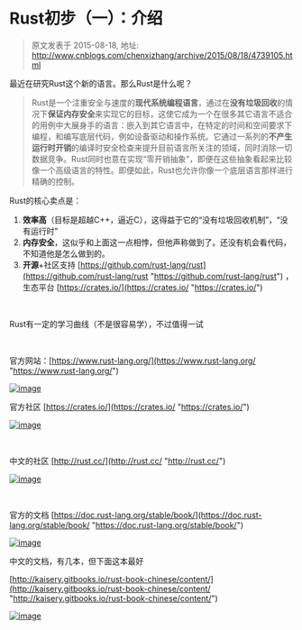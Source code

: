 # Rust初步（一）：介绍 
> 原文发表于 2015-08-18, 地址: http://www.cnblogs.com/chenxizhang/archive/2015/08/18/4739105.html 


最近在研究Rust这个新的语言。那么Rust是什么呢？

 
>  Rust是一个注重安全与速度的**现代系统编程语言**，通过在**没有垃圾回收**的情况下**保证内存安全**来实现它的目标，这使它成为一个在很多其它语言不适合的用例中大展身手的语言：嵌入到其它语言中，在特定的时间和空间要求下编程，和编写底层代码，例如设备驱动和操作系统。它通过一系列的**不产生运行时开销**的编译时安全检查来提升目前语言所关注的领域，同时消除一切数据竞争。Rust同时也意在实现“零开销抽象”，即便在这些抽象看起来比较像一个高级语言的特性。即便如此，Rust也允许你像一个底层语言那样进行精确的控制。
> 
> 

 Rust的核心卖点是：

 1. **效率高**（目标是超越C++，逼近C），这得益于它的“没有垃圾回收机制”，“没有运行时”
2. **内存安全**，这似乎和上面这一点相悖，但他声称做到了。还没有机会看代码，不知道他是怎么做到的。
3. **开源**+社区支持 [https://github.com/rust-lang/rust](https://github.com/rust-lang/rust "https://github.com/rust-lang/rust") ，生态平台 [https://crates.io/](https://crates.io/ "https://crates.io/")

  

 Rust有一定的学习曲线（不是很容易学），不过值得一试

  

 官方网站：[https://www.rust-lang.org/](https://www.rust-lang.org/ "https://www.rust-lang.org/")

 [![image](http://images0.cnblogs.com/blog/9072/201508/181254274569101.png "image")](http://images0.cnblogs.com/blog/9072/201508/181254266758974.png)

 官方社区 [https://crates.io/](https://crates.io/ "https://crates.io/")

 [![image](http://images0.cnblogs.com/blog/9072/201508/181301475194859.png "image")](http://images0.cnblogs.com/blog/9072/201508/181301466606989.png)

  

 中文的社区 [http://rust.cc/](http://rust.cc/ "http://rust.cc/")

 [![image](http://images0.cnblogs.com/blog/9072/201508/181254344727424.png "image")](http://images0.cnblogs.com/blog/9072/201508/181254339725510.png)

  

 官方的文档 [https://doc.rust-lang.org/stable/book/](https://doc.rust-lang.org/stable/book/ "https://doc.rust-lang.org/stable/book/")

 [![image](http://images0.cnblogs.com/blog/9072/201508/181254421755306.png "image")](http://images0.cnblogs.com/blog/9072/201508/181254415812420.png)

 中文的文档，有几本，但下面这本最好

 [http://kaisery.gitbooks.io/rust-book-chinese/content/](http://kaisery.gitbooks.io/rust-book-chinese/content/ "http://kaisery.gitbooks.io/rust-book-chinese/content/")

 [![image](http://images0.cnblogs.com/blog/9072/201508/181254459102931.png "image")](http://images0.cnblogs.com/blog/9072/201508/181254452694059.png)

